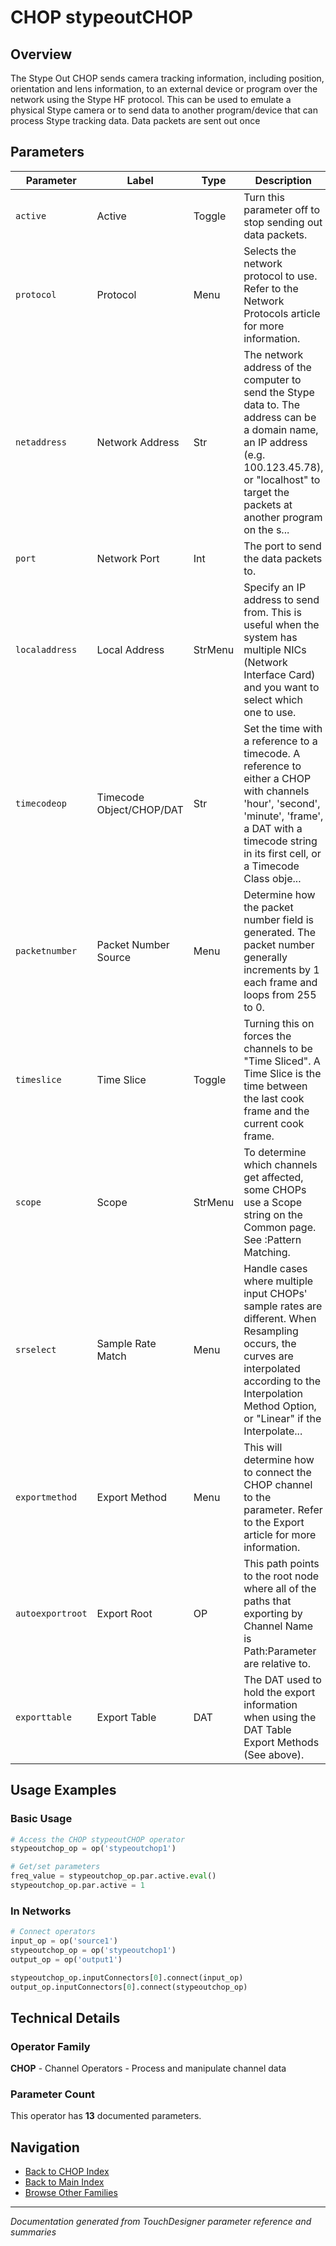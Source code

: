 # CHOP stypeoutCHOP

## Overview

The Stype Out CHOP sends camera tracking information, including position, orientation and lens information, to an external device or program over the network using the Stype HF protocol. This can be used to emulate a physical Stype camera or to send data to another program/device that can process Stype tracking data. Data packets are sent out once

## Parameters

| Parameter | Label | Type | Description |
|-----------|-------|------|-------------|
| `active` | Active | Toggle | Turn this parameter off to stop sending out data packets. |
| `protocol` | Protocol | Menu | Selects the network protocol to use. Refer to the Network Protocols article for more information. |
| `netaddress` | Network Address | Str | The network address of the computer to send the Stype data to. The address can be a domain name, an IP address (e.g. 100.123.45.78), or "localhost" to target the packets at another program on the s... |
| `port` | Network Port | Int | The port to send the data packets to. |
| `localaddress` | Local Address | StrMenu | Specify an IP address to send from. This is useful when the system has multiple NICs (Network Interface Card) and you want to select which one to use. |
| `timecodeop` | Timecode Object/CHOP/DAT | Str | Set the time with a reference to a timecode. A reference to either a CHOP with channels 'hour', 'second', 'minute', 'frame', a DAT with a timecode string in its first cell, or a Timecode Class obje... |
| `packetnumber` | Packet Number Source | Menu | Determine how the packet number field is generated. The packet number generally increments by 1 each frame and loops from 255 to 0. |
| `timeslice` | Time Slice | Toggle | Turning this on forces the channels to be "Time Sliced".  A Time Slice is the time between the last cook frame and the current cook frame. |
| `scope` | Scope | StrMenu | To determine which channels get affected, some CHOPs use a Scope string on the Common page. See :Pattern Matching. |
| `srselect` | Sample Rate Match | Menu | Handle cases where multiple input CHOPs' sample rates are different. When Resampling occurs, the curves are interpolated according to the Interpolation Method Option, or "Linear" if the Interpolate... |
| `exportmethod` | Export Method | Menu | This will determine how to connect the CHOP channel to the parameter. Refer to the Export article for more information. |
| `autoexportroot` | Export Root | OP | This path points to the root node where all of the paths that exporting by Channel Name is Path:Parameter are relative to. |
| `exporttable` | Export Table | DAT | The DAT used to hold the export information when using the DAT Table Export Methods (See above). |

## Usage Examples

### Basic Usage

```python
# Access the CHOP stypeoutCHOP operator
stypeoutchop_op = op('stypeoutchop1')

# Get/set parameters
freq_value = stypeoutchop_op.par.active.eval()
stypeoutchop_op.par.active = 1
```

### In Networks

```python
# Connect operators
input_op = op('source1')
stypeoutchop_op = op('stypeoutchop1')
output_op = op('output1')

stypeoutchop_op.inputConnectors[0].connect(input_op)
output_op.inputConnectors[0].connect(stypeoutchop_op)
```

## Technical Details

### Operator Family

**CHOP** - Channel Operators - Process and manipulate channel data

### Parameter Count

This operator has **13** documented parameters.

## Navigation

- [Back to CHOP Index](../CHOP/CHOP_INDEX.md)
- [Back to Main Index](../OPERATORS_INDEX.md)
- [Browse Other Families](../OPERATORS_INDEX.md#quick-navigation)

---
*Documentation generated from TouchDesigner parameter reference and summaries*
